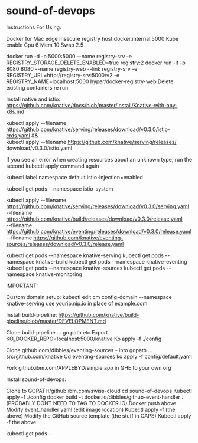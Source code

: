 # sound-of-devops

Instructions For Using:

Docker for Mac
  edge
  Insecure registry host.docker.internal:5000
  Kube enable
  Cpu 6
  Mem 10
  Swap 2.5

docker run -d -p 5000:5000 --name registry-srv -e REGISTRY_STORAGE_DELETE_ENABLED=true registry:2
docker run -it -p 8080:8080 --name registry-web --link registry-srv -e REGISTRY_URL=http://registry-srv:5000/v2 -e REGISTRY_NAME=localhost:5000 hyper/docker-registry-web 
Delete existing containers re run


Install native and istio: https://github.com/knative/docs/blob/master/install/Knative-with-any-k8s.md

kubectl apply --filename https://github.com/knative/serving/releases/download/v0.3.0/istio-crds.yaml && \
kubectl apply --filename https://github.com/knative/serving/releases/
download/v0.3.0/istio.yaml

If you see an error when creating resources about an unknown type, run the second kubectl apply command again

kubectl label namespace default istio-injection=enabled

kubectl get pods --namespace istio-system

kubectl apply --filename https://github.com/knative/serving/releases/download/v0.3.0/serving.yaml \
--filename https://github.com/knative/build/releases/download/v0.3.0/release.yaml \
--filename https://github.com/knative/eventing/releases/download/v0.3.0/release.yaml \
--filename https://github.com/knative/eventing-sources/releases/download/v0.3.0/release.yaml

kubectl get pods --namespace knative-serving
kubectl get pods --namespace knative-build
kubectl get pods --namespace knative-eventing
kubectl get pods --namespace knative-sources
kubectl get pods --namespace knative-monitoring

IMPORTANT:

Custom domain setup:
kubectl edit cm config-domain --namespace knative-serving
use yourip.nip.io in place of example.com

Install build-pipeline:  https://github.com/knative/build-pipeline/blob/master/DEVELOPMENT.md

  Clone build-pipeline ... go path etc
  Export KO_DOCKER_REPO=localhost:5000/knative
  Ko apply -f ./config



Clone github.com/dibbles/eventing-sources - into gopath ... src/github.com/knative
Cd eventing-sources
ko apply -f config/default.yaml


Fork github.ibm.com/APPLEBYD/simple app in GHE to your own org


Install sound-of-devops:

  Clone to GOPATH/github.ibm.com/swiss-cloud
  cd sound-of-devops
  Kubectl apply -f ./config
  docker build -t docker.io/dibbles/github-event-handler .    (PROBABLY DONT NEED TO TAG TO DOCKER.IO)
  Docker push above
  Modify event_handler yaml (edit image location)
  Kubectl apply -f (the above)
  Modify the GitHub source template (the stuff in CAPS)
  Kubectl apply -f the above

  kubectl get pods - 


